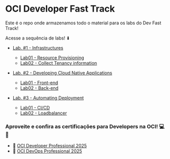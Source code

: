 # OCI Developer Fast Track 
Este é o repo onde armazenamos todo o material para os labs do Dev Fast Track!

Acesse a sequência de labs! ⬇

- [Lab. #1 - Infrastructures](/Lab.%20%231%20-%20Resource%20Provisioning)
  - [Lab01 - Resource Provisioning ](/Lab.%20%231%20-%20Resource%20Provisioning)
  - [Lab02 - Collect Tenancy information](Lab.%20%232%20-%20Developing%20Cloud%20Native%20Applications%20-%20Parte%201)

- [Lab. #2 - Developing Cloud Native Applications](/Lab.%20%233%20-%20Developing%20Cloud%20Native%20Applications%20-%20Parte%202)
  - [Lab01 - Front-end](/Lab.%20%231%20-%20Resource%20Provisioning)
  - [Lab02 - Back-end](Lab.%20%232%20-%20Developing%20Cloud%20Native%20Applications%20-%20Parte%201)

- [Lab. #3 - Automating Deployment](/Lab.%20%234%20-%20Automating%20Deployment)
  - [Lab01 - CI/CD ](/Lab.%20%231%20-%20Resource%20Provisioning)
  - [Lab02 - Loadbalancer ](Lab.%20%232%20-%20Developing%20Cloud%20Native%20Applications%20-%20Parte%201)


### Aproveite e confira as certificações para Developers na OCI! 💻🚀
- 🏅 [OCI Developer Professional 2025](https://mylearn.oracle.com/ou/learning-path/become-an-oci-developer-professional-2023/121998)
- 🏅 [OCI DevOps Professional 2025](https://mylearn.oracle.com/ou/learning-path/become-an-oci-devops-professional-2023/121756)
